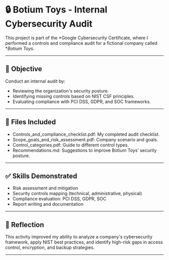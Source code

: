 # 🔒 Botium Toys - Internal Cybersecurity Audit

This project is part of the *Google Cybersecurity Certificate, where I performed a controls and compliance audit for a fictional company called **Botium Toys*.

---

## 📌 Objective

Conduct an internal audit by:
- Reviewing the organization's security posture.
- Identifying missing controls based on NIST CSF principles.
- Evaluating compliance with PCI DSS, GDPR, and SOC frameworks.

---

## 📄 Files Included

- Controls_and_compliance_checklist.pdf: My completed audit checklist.
- Scope_goals_and_risk_assessment.pdf: Company scenario and goals.
- Control_categories.pdf: Guide to different control types.
- Recommendations.md: Suggestions to improve Botium Toys’ security posture.

---

## ✅ Skills Demonstrated

- Risk assessment and mitigation
- Security controls mapping (technical, administrative, physical)
- Compliance evaluation: PCI DSS, GDPR, SOC
- Report writing and documentation

---

## 🧠 Reflection

This activity improved my ability to analyze a company's cybersecurity framework, apply NIST best practices, and identify high-risk gaps in access control, encryption, and backup strategies.

---
